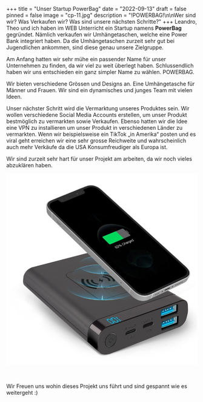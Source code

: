 +++
title = "Unser Startup PowerBag"
date = "2022-09-13"
draft = false
pinned = false
image = "cp-11.jpg"
description = "!POWERBAG!\n\nWer sind wir? Was Verkaufen wir? Was sind unsere nächsten Schritte?"
+++
Leandro, Theo und ich haben im WEB Unterricht ein Startup namens **PowerBag** gegründet. Nämlich verkaufen wir Umhängetaschen, welche eine Power Bank integriert haben. Da die Umhängetaschen zurzeit sehr gut bei Jugendlichen ankommen, sind diese genau unsere Zielgruppe. 

Am Anfang hatten wir sehr mühe ein passender Name für unser Unternehmen zu finden, da wir viel zu weit überlegt haben. Schlussendlich haben wir uns entschieden ein ganz simpler Name zu wählen. POWERBAG.

Wir bieten verschiedene Grössen und Designs an. Eine Umhängetasche für Männer und Frauen. Wir sind ein dynamisches und junges Team mit vielen Ideen.  

Unser nächster Schritt wird die Vermarktung unseres Produktes sein. Wir wollen verschiedene Social Media Accounts erstellen, um unser Produkt bestmöglich zu vermarkten sowie Verkaufen. Ebenso hatten wir die Idee eine VPN zu installieren um unser Produkt in verschiedenen Länder zu vermarkten. Wenn wir beispielsweise ein TikTok „in Amerika“ posten und es viral geht erreichen wir eine sehr grosse Reichweite und wahrscheinlich auch mehr Verkäufe da die USA Konsumfreudiger als Europa ist.

Wir sind zurzeit sehr hart für unser Projekt am arbeiten, da wir noch vieles abzuklären haben.

![Das ist die Powerbank welche wir in unsere Umhängetaschen einnähen werden. Mit dieser Powerbank kann das Handy problemlos ohne Kabel geladen werden. Wir verwenden die neusten Technologien um alle unsere Träume und Vorstellungen möglich zu machen. ](kabellose-powerbank-mit-10-watt.jpg "Unser Powerbank Design")

![]()

Wir Freuen uns wohin dieses Projekt uns führt und sind gespannt wie es weitergeht :)